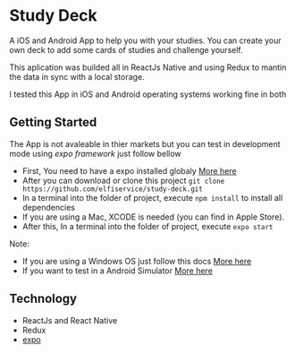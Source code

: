 # Study Deck
A iOS and Android App to help you with your studies. You can create your own deck to add some cards of studies and challenge yourself.

This aplication was builded all in ReactJs Native and using Redux to mantin the data in sync with a local storage.

I tested this App in iOS and Android operating systems working fine in both

## Getting Started
The App is not avaleable in thier markets but you can test in development mode using *expo framework* just follow bellow

- First, You need to have a expo installed globaly [More here](https://docs.expo.io/versions/latest/introduction/installation)
- After you can download or clone this project ``git clone https://github.com/elfiservice/study-deck.git``
- In a terminal into the folder of project, execute ``npm install`` to install all dependencies
- If you are using a Mac, XCODE is needed (you can find in Apple Store).
- After this, In a terminal into the folder of project, execute ``expo start`` 

Note: 
- If you are using a Windows OS just follow this docs [More here](https://docs.expo.io/versions/latest/introduction/installation)
- If you want to test in a Android Simulator [More here](https://docs.expo.io/versions/latest/workflow/android-studio-emulator.html)

## Technology
- ReactJs and React Native
- Redux
- [expo](https://docs.expo.io/versions/v31.0.0/)
